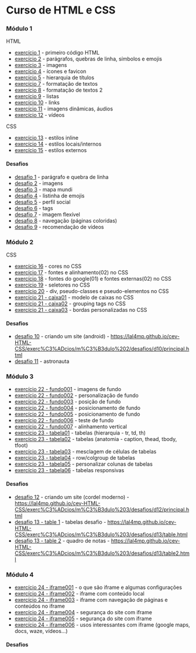 # Curso de HTML e CSS

### Módulo 1
HTML
+ [exercício 1](https://github.com/lal4mp/cev-HTML-CSS/tree/main/exercicios/modulo1/ex001) - primeiro código HTML 
+ [exercício 2](https://github.com/lal4mp/cev-HTML-CSS/tree/main/exercicios/modulo1/ex002) - parágrafos, quebras de linha, símbolos e emojis
+ [exercício 3](https://github.com/lal4mp/cev-HTML-CSS/tree/main/exercicios/modulo1/ex003) - imagens 
+ [exercício 4](https://github.com/lal4mp/cev-HTML-CSS/tree/main/exercicios/modulo1/ex004) - ícones e favicon
+ [exercício 5](https://github.com/lal4mp/cev-HTML-CSS/tree/main/exercicios/modulo1/ex005) - hierarquia de títulos
+ [exercício 7](https://github.com/lal4mp/cev-HTML-CSS/tree/main/exercicios/modulo1/ex007) - formatação de textos
+ [exercício 8](https://github.com/lal4mp/cev-HTML-CSS/tree/main/exercicios/modulo1/ex008) - formatação de textos 2
+ [exercício 9](https://github.com/lal4mp/cev-HTML-CSS/tree/main/exercicios/modulo1/ex009) - listas
+ [exercício 10](https://github.com/lal4mp/cev-HTML-CSS/tree/main/exercicios/modulo1/ex010) - links
+ [exercício 11](https://github.com/lal4mp/cev-HTML-CSS/tree/main/exercicios/modulo1/ex011) - imagens dinâmicas, áudios
+ [exercício 12](https://github.com/lal4mp/cev-HTML-CSS/tree/main/exercicios/modulo1/ex012) - vídeos

CSS
+ [exercício 13](https://github.com/lal4mp/cev-HTML-CSS/tree/main/exercicios/modulo1/ex013) - estilos inline
+ [exercício 14](https://github.com/lal4mp/cev-HTML-CSS/tree/main/exercicios/modulo1/ex014) - estilos locais/internos
+ [exercício 15](https://github.com/lal4mp/cev-HTML-CSS/tree/main/exercicios/modulo1/ex015) - estilos externos

#### Desafios
+ [desafio 1](https://github.com/lal4mp/cev-HTML-CSS/tree/main/exercicios/modulo1/desafios/d01) - parágrafo e quebra de linha
+ [desafio 2](https://github.com/lal4mp/cev-HTML-CSS/tree/main/exercicios/modulo1/desafios/d02) - imagens
+ [desafio 3](https://github.com/lal4mp/cev-HTML-CSS/tree/main/exercicios/modulo1/desafios/d03) - mapa mundi
+ [desafio 4](https://github.com/lal4mp/cev-HTML-CSS/tree/main/exercicios/modulo1/desafios/d04) - listinha de emojis
+ [desafio 5](https://github.com/lal4mp/cev-HTML-CSS/tree/main/exercicios/modulo1/desafios/d05) - perfil social
+ [desafio 6](https://github.com/lal4mp/cev-HTML-CSS/tree/main/exercicios/modulo1/desafios/d06) - tags
+ [desafio 7](https://github.com/lal4mp/cev-HTML-CSS/tree/main/exercicios/modulo1/desafios/d07) - imagem flexível
+ [desafio 8](https://github.com/lal4mp/cev-HTML-CSS/tree/main/exercicios/modulo1/desafios/d08) - navegação (páginas coloridas)
+ [desafio 9](https://github.com/lal4mp/cev-HTML-CSS/tree/main/exercicios/modulo1/desafios/d09) - recomendação de vídeos

### Módulo 2
CSS
+ [exercício 16](https://github.com/lal4mp/cev-HTML-CSS/tree/main/exercicios/modulo2/ex016) - cores no CSS
+ [exercício 17](https://github.com/lal4mp/cev-HTML-CSS/tree/main/exercicios/modulo2/ex017) - fontes e alinhamento(02) no CSS
+ [exercício 18](https://github.com/lal4mp/cev-HTML-CSS/tree/main/exercicios/modulo2/ex018) - fontes do google(01) e fontes externas(02) no CSS
+ [exercício 19](https://github.com/lal4mp/cev-HTML-CSS/tree/main/exercicios/modulo2/ex019) - seletores no CSS
+ [exercício 20](https://github.com/lal4mp/cev-HTML-CSS/tree/main/exercicios/modulo2/ex020) - div, pseudo-classes e pseudo-elementos no CSS
+ [exercício 21 - caixa01](https://github.com/lal4mp/cev-HTML-CSS/tree/main/exercicios/modulo2/ex021/caixa01.html) - modelo de caixas no CSS
+ [exercício 21 - caixa02](https://github.com/lal4mp/cev-HTML-CSS/tree/main/exercicios/modulo2/ex021/caixa02.html) - grouping tags no CSS
+ [exercício 21 - caixa03](https://github.com/lal4mp/cev-HTML-CSS/tree/main/exercicios/modulo2/ex021/caixa03.html) - bordas personalizadas no CSS

#### Desafios
+ [desafio 10](https://github.com/lal4mp/cev-HTML-CSS/tree/main/exercicios/modulo2/desafios/d10) - criando um site (android) - https://lal4mp.github.io/cev-HTML-CSS/exerc%C3%ADcios/m%C3%B3dulo%202/desafios/d10/principal.html
+ [desafio 11](https://github.com/lal4mp/cev-HTML-CSS/tree/main/exercicios/modulo2/desafios/d11) - astronauta 


### Módulo 3
+ [exercício 22 - fundo001](https://github.com/lal4mp/cev-HTML-CSS/tree/main/exerc%C3%ADcios/m%C3%B3dulo%203/ex022/fundo001.html) - imagens de fundo
+ [exercício 22 - fundo002](https://github.com/lal4mp/cev-HTML-CSS/tree/main/exerc%C3%ADcios/m%C3%B3dulo%203/ex022/fundo001.html) - personalização de fundo
+ [exercício 22 - fundo003](https://github.com/lal4mp/cev-HTML-CSS/tree/main/exerc%C3%ADcios/m%C3%B3dulo%203/ex022/fundo001.html) - posição de fundo
+ [exercício 22 - fundo004](https://github.com/lal4mp/cev-HTML-CSS/tree/main/exerc%C3%ADcios/m%C3%B3dulo%203/ex022/fundo004.html) - posicionamento de fundo
+ [exercício 22 - fundo005](https://github.com/lal4mp/cev-HTML-CSS/tree/main/exerc%C3%ADcios/m%C3%B3dulo%203/ex022/fundo005.html) - posicionamento de fundo
+ [exercício 22 - fundo006](https://github.com/lal4mp/cev-HTML-CSS/tree/main/exerc%C3%ADcios/m%C3%B3dulo%203/ex022/fundo005.html) - teste de fundo
+ [exercício 22 - fundo007](https://github.com/lal4mp/cev-HTML-CSS/tree/main/exerc%C3%ADcios/m%C3%B3dulo%203/ex022/fundo005.html) - alinhamento vertical
+ [exercício 23 - tabela01](https://github.com/lal4mp/cev-HTML-CSS/tree/main/exerc%C3%ADcios/m%C3%B3dulo%203/ex023/tabela01.html) - tabelas (hierarquia - tr, td, th)
+ [exercício 23 - tabela02](https://github.com/lal4mp/cev-HTML-CSS/tree/main/exerc%C3%ADcios/m%C3%B3dulo%203/ex023/tabela02.html) - tabelas (anatomia - caption, thead, tbody, tfoot)
+ [exercício 23 - tabela03](https://github.com/lal4mp/cev-HTML-CSS/tree/main/exerc%C3%ADcios/m%C3%B3dulo%203/ex023/tabela03.html) - mesclagem de células de tabelas
+ [exercício 23 - tabela04](https://github.com/lal4mp/cev-HTML-CSS/tree/main/exerc%C3%ADcios/m%C3%B3dulo%203/ex023/tabela04.html) - row/colgroup de tabelas
+ [exercício 23 - tabela05](https://github.com/lal4mp/cev-HTML-CSS/tree/main/exerc%C3%ADcios/m%C3%B3dulo%203/ex023/tabela05.html) - personalizar colunas de tabelas
+ [exercício 23 - tabela06](https://github.com/lal4mp/cev-HTML-CSS/tree/main/exerc%C3%ADcios/m%C3%B3dulo%203/ex023/tabela06.html) - tabelas responsivas

#### Desafios
+ [desafio 12](https://github.com/lal4mp/cev-HTML-CSS/tree/main/exerc%C3%ADcios/m%C3%B3dulo%203/desafios/d12) - criando um site (cordel moderno) - https://lal4mp.github.io/cev-HTML-CSS/exerc%C3%ADcios/m%C3%B3dulo%203/desafios/d12/principal.html
+ [desafio 13 - table 1](https://github.com/lal4mp/cev-HTML-CSS/tree/main/exerc%C3%ADcios/m%C3%B3dulo%203/desafios/d13/table.html) - tabelas desafio - https://lal4mp.github.io/cev-HTML-CSS/exerc%C3%ADcios/m%C3%B3dulo%203/desafios/d13/table.html
+ [desafio 13 - table 2](https://github.com/lal4mp/cev-HTML-CSS/tree/main/exerc%C3%ADcios/m%C3%B3dulo%203/desafios/d13/table2.html) - quadro de notas - https://lal4mp.github.io/cev-HTML-CSS/exerc%C3%ADcios/m%C3%B3dulo%203/desafios/d13/table2.html


### Módulo 4
+ [exercício 24 - iframe001](https://github.com/lal4mp/cev-HTML-CSS/tree/main/exerc%C3%ADcios/m%C3%B3dulo%204/ex024/iframe001.html) - o que são iframe e algumas configurações
+ [exercício 24 - iframe002](https://github.com/lal4mp/cev-HTML-CSS/tree/main/exerc%C3%ADcios/m%C3%B3dulo%204/ex024/iframe002.html) - iframe com conteúdo local
+ [exercício 24 - iframe003](https://github.com/lal4mp/cev-HTML-CSS/tree/main/exerc%C3%ADcios/m%C3%B3dulo%204/ex024/iframe003.html) - iframe com navegação de páginas e conteúdos no iframe
+ [exercício 24 - iframe004](https://github.com/lal4mp/cev-HTML-CSS/tree/main/exerc%C3%ADcios/m%C3%B3dulo%204/ex024/iframe004.html) - segurança do site com iframe
+ [exercício 24 - iframe005](https://github.com/lal4mp/cev-HTML-CSS/tree/main/exerc%C3%ADcios/m%C3%B3dulo%204/ex024/iframe005.html) - segurança do site com iframe
+ [exercício 24 - iframe006](https://github.com/lal4mp/cev-HTML-CSS/tree/main/exerc%C3%ADcios/m%C3%B3dulo%204/ex024/iframe006.html) - usos interessantes com iframe (google maps, docs, waze, vídeos...)

#### Desafios
